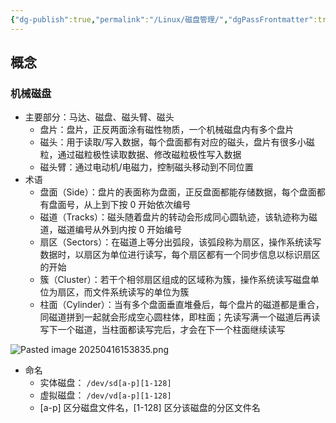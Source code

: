 ```yaml
---
{"dg-publish":true,"permalink":"/Linux/磁盘管理/","dgPassFrontmatter":true,"created":"2025-04-16T10:27:16.201+08:00","updated":"2025-06-17T11:29:27.270+08:00"}
---
```



## 概念

### 机械磁盘

- 主要部分：马达、磁盘、磁头臂、磁头
	- 盘片：盘片，正反两面涂有磁性物质，一个机械磁盘内有多个盘片
	- 磁头：用于读取/写入数据，每个盘面都有对应的磁头，盘片有很多小磁粒，通过磁粒极性读取数据、修改磁粒极性写入数据
	- 磁头臂：通过电动机/电磁力，控制磁头移动到不同位置
- 术语
	- 盘面（Side）：盘片的表面称为盘面，正反盘面都能存储数据，每个盘面都有盘面号，从上到下按 0 开始依次编号
	- 磁道（Tracks）：磁头随着盘片的转动会形成同心圆轨迹，该轨迹称为磁道，磁道编号从外到内按 0 开始编号
	- 扇区（Sectors）：在磁道上等分出弧段，该弧段称为扇区，操作系统读写数据时，以扇区为单位进行读写，每个扇区都有一个同步信息以标识扇区的开始
	- 簇（Cluster）：若干个相邻扇区组成的区域称为簇，操作系统读写磁盘单位为扇区，而文件系统读写的单位为簇
	- 柱面（Cylinder）：当有多个盘面垂直堆叠后，每个盘片的磁道都是重合，同磁道拼到一起就会形成空心圆柱体，即柱面；先读写满一个磁道后再读写下一个磁道，当柱面都读写完后，才会在下一个柱面继续读写

![Pasted image 20250416153835.png](/img/user/Linux/attachments/Pasted%20image%2020250416153835.png)







- 命名
	- 实体磁盘： `/dev/sd[a-p][1-128]`
	- 虚拟磁盘： `/dev/vd[a-p][1-128]`
	- [a-p] 区分磁盘文件名，[1-128] 区分该磁盘的分区文件名
